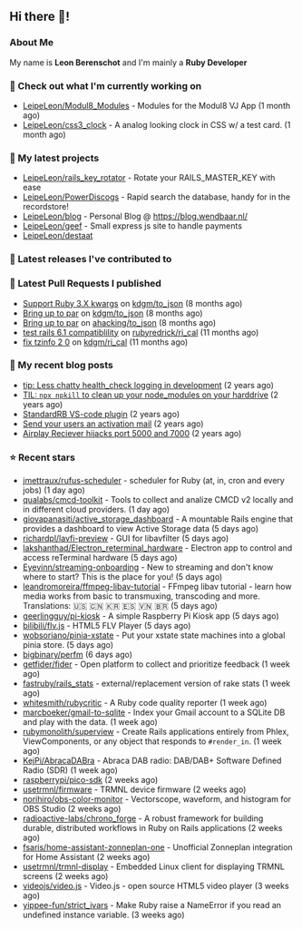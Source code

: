 ## Hi there 👋!

### About Me

My name is **Leon Berenschot** and I'm mainly a **Ruby Developer**
<br>

### 👷 Check out what I'm currently working on

- [LeipeLeon/Modul8_Modules](https://github.com/LeipeLeon/Modul8_Modules) - Modules for the Modul8 VJ App (1 month ago)
- [LeipeLeon/css3_clock](https://github.com/LeipeLeon/css3_clock) - A analog looking clock in CSS w/ a test card. (1 month ago)

### 🌱 My latest projects

- [LeipeLeon/rails_key_rotator](https://github.com/LeipeLeon/rails_key_rotator) - Rotate your RAILS_MASTER_KEY with ease
- [LeipeLeon/PowerDiscogs](https://github.com/LeipeLeon/PowerDiscogs) - Rapid search the database, handy for in the recordstore!
- [LeipeLeon/blog](https://github.com/LeipeLeon/blog) - Personal Blog @ https://blog.wendbaar.nl/
- [LeipeLeon/geef](https://github.com/LeipeLeon/geef) - Small express js site to handle payments
- [LeipeLeon/destaat](https://github.com/LeipeLeon/destaat)

### 🔭 Latest releases I've contributed to


### 🔨 Latest Pull Requests I published

- [Support Ruby 3.X kwargs](https://github.com/kdgm/to_json/pull/3) on [kdgm/to_json](https://github.com/kdgm/to_json) (8 months ago)
- [Bring up to par](https://github.com/kdgm/to_json/pull/2) on [kdgm/to_json](https://github.com/kdgm/to_json) (8 months ago)
- [Bring up to par](https://github.com/ahacking/to_json/pull/8) on [ahacking/to_json](https://github.com/ahacking/to_json) (8 months ago)
- [test rails 6.1 compatiblility](https://github.com/rubyredrick/ri_cal/pull/24) on [rubyredrick/ri_cal](https://github.com/rubyredrick/ri_cal) (11 months ago)
- [fix tzinfo 2 0](https://github.com/kdgm/ri_cal/pull/4) on [kdgm/ri_cal](https://github.com/kdgm/ri_cal) (11 months ago)

### 📜 My recent blog posts

- [tip: Less chatty health_check logging in development](https://www.wendbaar.nl/posts/2023/07/tip_less_chatty_health_check_logging_in_development) (2 years ago)
- [TIL: `npx npkill` to clean up your node_modules on your harddrive](https://www.wendbaar.nl/posts/2023/03/til_npx_npkill_to_clean_up_your_node_modules_on_your_harddrive) (2 years ago)
- [StandardRB VS-code plugin](https://www.wendbaar.nl/posts/2023/02/standardrb_vscode_plugin) (2 years ago)
- [Send your users an activation mail](https://www.wendbaar.nl/posts/2023/02/send_your_users_an_activation_mail) (2 years ago)
- [Airplay Reciever hijacks port 5000 and 7000](https://www.wendbaar.nl/posts/2023/02/airplay_reciever_hijacks_port_5000_and_7000) (2 years ago)

### ⭐ Recent stars

- [jmettraux/rufus-scheduler](https://github.com/jmettraux/rufus-scheduler) - scheduler for Ruby (at, in, cron and every jobs) (1 day ago)
- [qualabs/cmcd-toolkit](https://github.com/qualabs/cmcd-toolkit) - Tools to collect and analize CMCD v2 locally and in different cloud providers. (1 day ago)
- [giovapanasiti/active_storage_dashboard](https://github.com/giovapanasiti/active_storage_dashboard) - A mountable Rails engine that provides a dashboard to view Active Storage data (5 days ago)
- [richardpl/lavfi-preview](https://github.com/richardpl/lavfi-preview) - GUI for libavfilter (5 days ago)
- [lakshanthad/Electron_reterminal_hardware](https://github.com/lakshanthad/Electron_reterminal_hardware) - Electron app to control and access reTerminal hardware (5 days ago)
- [Eyevinn/streaming-onboarding](https://github.com/Eyevinn/streaming-onboarding) - New to streaming and don&#39;t know where to start? This is the place for you! (5 days ago)
- [leandromoreira/ffmpeg-libav-tutorial](https://github.com/leandromoreira/ffmpeg-libav-tutorial) - FFmpeg libav tutorial - learn how media works from basic to transmuxing, transcoding and more. Translations: 🇺🇸 🇨🇳 🇰🇷 🇪🇸 🇻🇳 🇧🇷 (5 days ago)
- [geerlingguy/pi-kiosk](https://github.com/geerlingguy/pi-kiosk) - A simple Raspberry Pi Kiosk app (5 days ago)
- [bilibili/flv.js](https://github.com/bilibili/flv.js) - HTML5 FLV Player (5 days ago)
- [wobsoriano/pinia-xstate](https://github.com/wobsoriano/pinia-xstate) - Put your xstate state machines into a global pinia store. (5 days ago)
- [bigbinary/perfm](https://github.com/bigbinary/perfm) (6 days ago)
- [getfider/fider](https://github.com/getfider/fider) - Open platform to collect and prioritize feedback (1 week ago)
- [fastruby/rails_stats](https://github.com/fastruby/rails_stats) - external/replacement version of rake stats (1 week ago)
- [whitesmith/rubycritic](https://github.com/whitesmith/rubycritic) - A Ruby code quality reporter (1 week ago)
- [marcboeker/gmail-to-sqlite](https://github.com/marcboeker/gmail-to-sqlite) - Index your Gmail account to a SQLite DB and play with the data. (1 week ago)
- [rubymonolith/superview](https://github.com/rubymonolith/superview) - Create Rails applications entirely from Phlex, ViewComponents, or any object that responds to `#render_in`. (1 week ago)
- [KejPi/AbracaDABra](https://github.com/KejPi/AbracaDABra) - Abraca DAB radio: DAB/DAB&#43; Software Defined Radio (SDR) (1 week ago)
- [raspberrypi/pico-sdk](https://github.com/raspberrypi/pico-sdk) (2 weeks ago)
- [usetrmnl/firmware](https://github.com/usetrmnl/firmware) - TRMNL device firmware (2 weeks ago)
- [norihiro/obs-color-monitor](https://github.com/norihiro/obs-color-monitor) - Vectorscope, waveform, and histogram for OBS Studio (2 weeks ago)
- [radioactive-labs/chrono_forge](https://github.com/radioactive-labs/chrono_forge) - A robust framework for building durable, distributed workflows in Ruby on Rails applications (2 weeks ago)
- [fsaris/home-assistant-zonneplan-one](https://github.com/fsaris/home-assistant-zonneplan-one) - Unofficial Zonneplan integration for Home Assistant (2 weeks ago)
- [usetrmnl/trmnl-display](https://github.com/usetrmnl/trmnl-display) - Embedded Linux client for displaying TRMNL screens (2 weeks ago)
- [videojs/video.js](https://github.com/videojs/video.js) - Video.js - open source HTML5 video player (3 weeks ago)
- [yippee-fun/strict_ivars](https://github.com/yippee-fun/strict_ivars) - Make Ruby raise a NameError if you read an undefined instance variable. (3 weeks ago)
